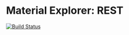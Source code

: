 # Material Explorer: REST

[![Build Status](https://travis-ci.org/opap-jp/material-explorer-rest.svg)](https://travis-ci.org/opap-jp/material-explorer-rest)
